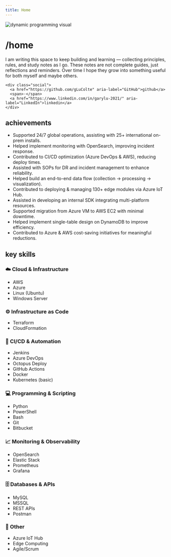 ```yaml
---
title: Home
---
```


<div class="hero">
  <div class="hero-visual">
    <img src="{{ '/assets/dp.png' | relative_url }}" alt="dynamic programming visual" />
  </div>

  <div class="hero-text">
    <h1>/home</h1>
    <p>
      I am writing this space to keep building and learning —
      collecting principles, rules, and study notes as I go.
      These notes are not complete guides, just reflections and reminders.
      Over time I hope they grow into something useful for both myself and maybe others.
    </p>

    <div class="social">
      <a href="https://github.com/gLuColte" aria-label="GitHub">github</a>
      <span>·</span>
      <a href="https://www.linkedin.com/in/garylu-2021/" aria-label="LinkedIn">linkedin</a>
    </div>
  </div>
</div>

<div class="sections">
  <section class="section">
    <h2>achievements</h2>
    <ul class="list">
      <li>Supported 24/7 global operations, assisting with 25+ international on-prem installs.</li>
      <li>Helped implement monitoring with OpenSearch, improving incident response.</li>
      <li>Contributed to CI/CD optimization (Azure DevOps &amp; AWS), reducing deploy times.</li>
      <li>Assisted with SOPs for DR and incident management to enhance reliability.</li>
      <li>Helped build an end-to-end data flow (collection → processing → visualization).</li>
      <li>Contributed to deploying &amp; managing 130+ edge modules via Azure IoT Hub.</li>
      <li>Assisted in developing an internal SDK integrating multi-platform resources.</li>
      <li>Supported migration from Azure VM to AWS EC2 with minimal downtime.</li>
      <li>Helped implement single-table design on DynamoDB to improve efficiency.</li>
      <li>Contributed to Azure &amp; AWS cost-saving initiatives for meaningful reductions.</li>
    </ul>
  </section>

<section class="section">
  <h2>key skills</h2>
  <div class="skill-group">
    <h3>☁️ Cloud & Infrastructure</h3>
    <ul class="skills">
      <li>AWS</li>
      <li>Azure</li>
      <li>Linux (Ubuntu)</li>
      <li>Windows Server</li>
    </ul>
  </div>

  <div class="skill-group">
    <h3>⚙️ Infrastructure as Code</h3>
    <ul class="skills">
      <li>Terraform</li>
      <li>CloudFormation</li>
    </ul>
  </div>

  <div class="skill-group">
    <h3>🚀 CI/CD & Automation</h3>
    <ul class="skills">
      <li>Jenkins</li>
      <li>Azure DevOps</li>
      <li>Octopus Deploy</li>
      <li>GitHub Actions</li>
      <li>Docker</li>
      <li>Kubernetes (basic)</li>
    </ul>
  </div>

  <div class="skill-group">
    <h3>💻 Programming & Scripting</h3>
    <ul class="skills">
      <li>Python</li>
      <li>PowerShell</li>
      <li>Bash</li>
      <li>Git</li>
      <li>Bitbucket</li>
    </ul>
  </div>

  <div class="skill-group">
    <h3>📈 Monitoring & Observability</h3>
    <ul class="skills">
      <li>OpenSearch</li>
      <li>Elastic Stack</li>
      <li>Prometheus</li>
      <li>Grafana</li>
    </ul>
  </div>

  <div class="skill-group">
    <h3>🗄️ Databases & APIs</h3>
    <ul class="skills">
      <li>MySQL</li>
      <li>MSSQL</li>
      <li>REST APIs</li>
      <li>Postman</li>
    </ul>
  </div>

  <div class="skill-group">
    <h3>🔗 Other</h3>
    <ul class="skills">
      <li>Azure IoT Hub</li>
      <li>Edge Computing</li>
      <li>Agile/Scrum</li>
    </ul>
  </div>
</section>
</div>
